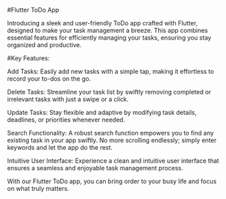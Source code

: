 #Flutter ToDo App

Introducing a sleek and user-friendly ToDo app crafted with Flutter, designed to make your task management a breeze. This app combines essential features for efficiently managing your tasks, ensuring you stay organized and productive.

#Key Features:

Add Tasks: Easily add new tasks with a simple tap, making it effortless to record your to-dos on the go.

Delete Tasks: Streamline your task list by swiftly removing completed or irrelevant tasks with just a swipe or a click.

Update Tasks: Stay flexible and adaptive by modifying task details, deadlines, or priorities whenever needed.

Search Functionality: A robust search function empowers you to find any existing task in your app swiftly. No more scrolling endlessly; simply enter keywords and let the app do the rest.

Intuitive User Interface: Experience a clean and intuitive user interface that ensures a seamless and enjoyable task management process.

With our Flutter ToDo app, you can bring order to your busy life and focus on what truly matters.
